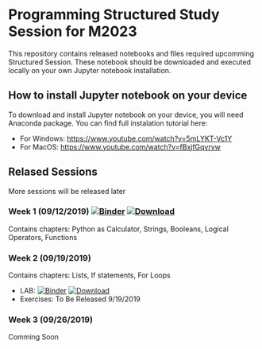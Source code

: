 # Programming Structured Study Session for M2023
This repository contains released notebooks and files required upcomming Structured Session. These notebook should be downloaded and executed locally on your own Jupyter notebook installation.

## How to install Jupyter notebook on your device
To download and install Jupyter notebook on your device, you will need Anaconda package. You can find full instalation tutorial  here:
- For Windows: https://www.youtube.com/watch?v=5mLYKT-Vc1Y
- For MacOS: https://www.youtube.com/watch?v=fBxjfGqvrvw

## Relased Sessions
More sessions will be released later

### Week 1 (09/12/2019) [![Binder](https://mybinder.org/badge_logo.svg)](https://mybinder.org/v2/gh/MinervaAcademicTeam/SSS2023/master?filepath=Week%201%2FSSS1.ipynb) [![Download](https://img.shields.io/badge/download-.ipynb-brightgreen)](https://raw.githubusercontent.com/MinervaAcademicTeam/SSS2023/master/Week%201/SSS1.ipynb)
Contains chapters: Python as Calculator, Strings, Booleans, Logical Operators, Functions

### Week 2 (09/19/2019)
Contains chapters: Lists, If statements, For Loops
- LAB: [![Binder](https://mybinder.org/badge_logo.svg)](https://mybinder.org/v2/gh/MinervaAcademicTeam/SSS2023/master?filepath=Week%202%2FLAB_SSS2.ipynb) [![Download](https://img.shields.io/badge/download-.ipynb-brightgreen)](https://raw.githubusercontent.com/MinervaAcademicTeam/SSS2023/master/Week%202/LAB_SSS2.ipynb)
- Exercises: To Be Released 9/19/2019

### Week 3 (09/26/2019)
Comming Soon

